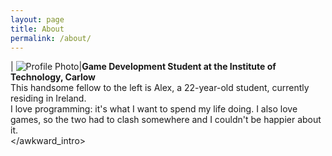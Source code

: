 ```yaml
---
layout: page
title: About
permalink: /about/
---
```

| ![Profile Photo][profile-pic]|__Game Development Student at the Institute of Technology, Carlow__<br>This handsome fellow to the left is Alex, a 22-year-old student, currently residing in Ireland.<br>I love programming: it's what I want to spend my life doing. I also love games, so the two had to clash somewhere and I couldn't be happier about it.<br></awkward_intro>

[profile-pic]: ../assets/me.jpg
